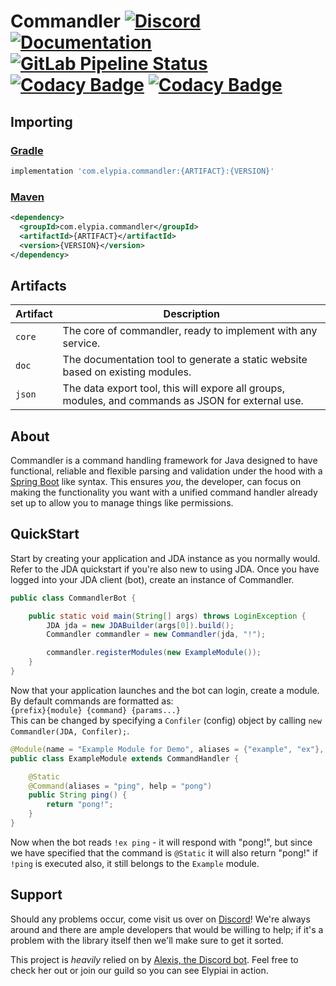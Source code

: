 # Commandler [![Discord](https://discordapp.com/api/guilds/184657525990359041/widget.png)](https://discord.gg/hprGMaM) [![Documentation](https://img.shields.io/badge/Docs-Commandler-blue.svg)](https://commandler.elypia.com/) [![GitLab Pipeline Status](https://gitlab.com/Elypia/Commandler/badges/master/pipeline.svg)](https://gitlab.com/Elypia/Commandler/commits/master) [![Codacy Badge](https://api.codacy.com/project/badge/Grade/4756f0a78c104040b93c8df85cd9f9ff)](https://www.codacy.com/app/Elypia/Commandler?utm_source=gitlab.com&amp;utm_medium=referral&amp;utm_content=Elypia/Commandler&amp;utm_campaign=Badge_Grade) [![Codacy Badge](https://api.codacy.com/project/badge/Coverage/4756f0a78c104040b93c8df85cd9f9ff)](https://www.codacy.com/app/Elypia/Commandler?utm_source=gitlab.com&utm_medium=referral&utm_content=Elypia/Commandler&utm_campaign=Badge_Coverage)

## Importing
### [Gradle](https://gradle.org/)
```gradle
implementation 'com.elypia.commandler:{ARTIFACT}:{VERSION}'
```

### [Maven](https://maven.apache.org/)
```xml
<dependency>
  <groupId>com.elypia.commandler</groupId>
  <artifactId>{ARTIFACT}</artifactId>
  <version>{VERSION}</version>
</dependency>
```

## **Artifacts**
| Artifact | Description                                                                                                                 |
|----------|----------------------------------------------------------------------------------------------------|
| `core`   | The core of commandler, ready to implement with any service.                                       |
| `doc`    | The documentation tool to generate a static website based on existing modules.                     |                                                              |
| `json`   | The data export tool, this will expore all groups, modules, and commands as JSON for external use. |
## About
Commandler is a command handling framework for Java designed to have functional, reliable and flexible parsing and validation under the hood with a [Spring Boot](https://github.com/spring-projects/spring-boot) like syntax. This ensures _you_, the developer, can focus on making the functionality you want with a unified command handler already set up to allow you to manage things like permissions.

## QuickStart
Start by creating your application and JDA instance as you normally would. Refer to the JDA quickstart if you're also new to using JDA. Once you have logged into your JDA client (bot), create an instance of Commandler.
```java
public class CommandlerBot {

    public static void main(String[] args) throws LoginException {
        JDA jda = new JDABuilder(args[0]).build();
        Commandler commandler = new Commandler(jda, "!");

        commandler.registerModules(new ExampleModule());
    }
}
```

Now that your application launches and the bot can login, create a module. By default commands are formatted as:  
`{prefix}{module} {command} {params...}`  
This can be changed by specifying a `Confiler` (config) object by calling `new Commandler(JDA, Confiler);`.
```java
@Module(name = "Example Module for Demo", aliases = {"example", "ex"}, description = "This module is made for demonstration and examples.")
public class ExampleModule extends CommandHandler {

    @Static
    @Command(aliases = "ping", help = "pong")
    public String ping() {
        return "pong!";
    }
}
```

Now when the bot reads `!ex ping` - it will respond with "pong!", but since we have specified that the command is `@Static` it will also return "pong!" if `!ping` is executed also, it still belongs to the `Example` module.

## Support
Should any problems occur, come visit us over on [Discord](https://discord.gg/hprGMaM)! We're always around and there are ample developers that would be willing to help; if it's a problem with the library itself then we'll make sure to get it sorted.

This project is _heavily_ relied on by [Alexis, the Discord bot](https://discordapp.com/oauth2/authorize?client_id=230716794212581376&scope=bot). Feel free to check her out or join our guild so you can see Elypiai in action.
